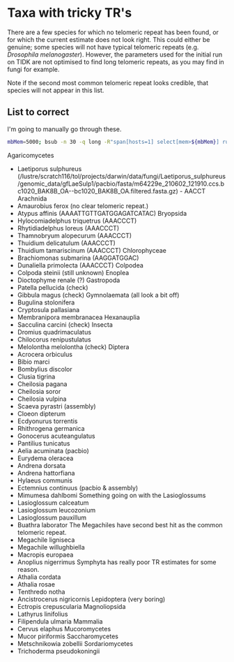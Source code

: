 # Taxa with tricky TR's

There are a few species for which no telomeric repeat has been found, or for which the current estimate does not look right. This could either be genuine; some species will not have typical telomeric repeats (e.g. *Drosophila melanogaster*). However, the parameters used for the initial run on TIDK are not optimised to find long telomeric repeats, as you may find in fungi for example.

Note if the second most common telomeric repeat looks credible, that species will not appear in this list.

## List to correct

I'm going to manually go through these.

```bash
mbMem=5000; bsub -n 30 -q long -R"span[hosts=1] select[mem>${mbMem}] rusage[mem=${mbMem}]" -M${mbMem} -Is bash
```

Agaricomycetes 
- Laetiporus sulphureus (/lustre/scratch116/tol/projects/darwin/data/fungi/Laetiporus_sulphureus/genomic_data/gfLaeSulp1/pacbio/fasta/m64229e_210602_121910.ccs.bc1020_BAK8B_OA--bc1020_BAK8B_OA.filtered.fasta.gz) - AACCT
Arachnida
- Amaurobius ferox (no clear telomeric repeat.)
- Atypus affinis (AAAATTGTTGATGGAGATCATAC)
Bryopsida
- Hylocomiadelphus triquetrus (AAACCCT)
- Rhytidiadelphus loreus (AAACCCT)
- Thamnobryum alopecurum (AAACCCT)
- Thuidium delicatulum (AAACCCT)
- Thuidium tamariscinum (AAACCCT)
Chlorophyceae
- Brachiomonas submarina (AAGGATGGAC)
- Dunaliella primolecta (AAACCCT)
Colpodea
- Colpoda steinii (still unknown)
Enoplea
- Dioctophyme renale (?)
Gastropoda
- Patella pellucida (check)
- Gibbula magus	(check)
Gymnolaemata (all look a bit off)
- Bugulina stolonifera
- Cryptosula pallasiana
- Membranipora membranacea
Hexanauplia
- Sacculina carcini	(check)
Insecta
- Dromius quadrimaculatus
- Chilocorus renipustulatus
- Melolontha melolontha (check)
    Diptera
- Acrocera orbiculus
- Bibio marci
- Bombylius discolor
- Clusia tigrina
- Cheilosia pagana
- Cheilosia soror
- Cheilosia vulpina
- Scaeva pyrastri (assembly)
- Cloeon dipterum
- Ecdyonurus torrentis
- Rhithrogena germanica
- Gonocerus acuteangulatus
- Pantilius tunicatus
- Aelia acuminata (pacbio)
- Eurydema oleracea
- Andrena dorsata
- Andrena hattorfiana
- Hylaeus communis
- Ectemnius continuus (pacbio & assembly)
- Mimumesa dahlbomi
Something going on with the Lasioglossums
- Lasioglossum calceatum
- Lasioglossum leucozonium
- Lasioglossum pauxillum
- Buathra laborator
The Megachiles have second best hit as the common telomeric repeat.
- Megachile ligniseca
- Megachile willughbiella
- Macropis europaea
- Anoplius nigerrimus
Symphyta has really poor TR estimates for some reason.
- Athalia cordata
- Athalia rosae
- Tenthredo notha
- Ancistrocerus nigricornis
Lepidoptera (very boring)
- Ectropis crepuscularia
Magnoliopsida
- Lathyrus linifolius
- Filipendula ulmaria
Mammalia
- Cervus elaphus
Mucoromycetes
- Mucor piriformis
Saccharomycetes
- Metschnikowia zobellii
Sordariomycetes
- Trichoderma pseudokoningii